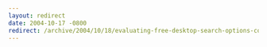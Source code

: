 ```yaml
---
layout: redirect
date: 2004-10-17 -0800
redirect: /archive/2004/10/18/evaluating-free-desktop-search-options-copernic.aspx/
---
```

